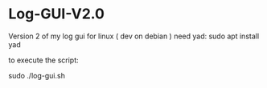 # Log-GUI-V2.0
Version 2 of my log gui for linux ( dev on debian ) 
need yad:
sudo apt install yad

to execute the script:

sudo ./log-gui.sh
